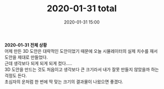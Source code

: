 ﻿---
title: "2020-01-31 total"
date: 2020-01-31 15:00
categories: purdueProject
---

**2020-01-31 전체 상황**  
어제 만든 3D 도안은 대략적인 도안이었기 때문에 오늘 시뮬레이터의 실제 치수를 재서 도안을 제대로 만들었다.  
근데 생각보다 되게 되게 되게 컸다.....  
3D 도안을 만드는 것도 처음이고 생각보다 큰 크기라서 내가 잘못 만들지 않았을까 하는 걱정도 든다.  
초심자의 운처럼 한 번에 딱 맞는 크기의 결과물이 나왔으면 좋겠다.  
 
